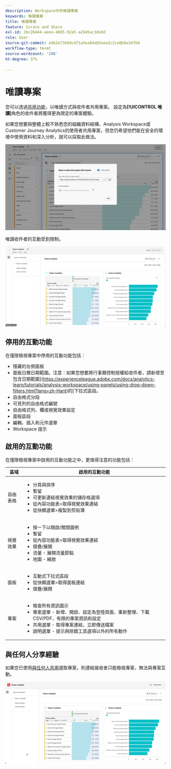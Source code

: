 ```yaml
---
description: Workspace中的唯讀專案
keywords: 唯讀專案
title: 唯讀專案
feature: Curate and Share
exl-id: 2bc26444-aeea-4695-92a5-a2b45ac18e0d
role: User
source-git-commit: a462e736ddcdf1a5ea84a85eea2c2ce0b8a34fb0
workflow-type: tm+mt
source-wordcount: '298'
ht-degree: 37%

---
```


# 唯讀專案

您可以透過[共用功能](/help/analysis-workspace/curate-share/share-projects.md)，以唯讀方式與收件者共用專案。 設定為&#x200B;**[!UICONTROL 唯讀]**&#x200B;角色的收件者將獲得更為限定的專案體驗。

如果您想要與整體上較不熟悉您的組織資料結構、Analysis Workspace或Customer Journey Analytics的使用者共用專案，但您仍希望他們能在安全的環境中使用資料和深入分析，就可以採取此做法。

![以唯讀方式共用](assets/read-only-project-sender.png)

唯讀收件者的互動受到限制。

![以唯讀方式共用](assets/read-only-project-receiver.png)

## 停用的互動功能

在僅限檢視專案中停用的互動功能包括：

* 隱藏的左側面板
* 面板日曆日期範圍。注意：如果您想要將行事曆控制授權給收件者，請新增至包含日期範圍](https://experienceleague.adobe.com/docs/analytics-learn/tutorials/analysis-workspace/using-panels/using-drop-down-filters.html?lang=zh-Hant)的[下拉式區段。
* 自由格式分段
* 可見列的自由格式編號
* 自由格式列、欄或視覺效果設定
* 面板區段
* 編輯、插入和元件選單
* Workspace 提示

## 啟用的互動功能

在僅限檢視專案中啟用的互動功能之中，更值得注意的功能包括：

| 區域 | 啟用的互動功能 |
| --- | --- |
| 自由表格 | <ul><li>分頁與排序</li><li>暫留</li><li>可更新連結視覺效果的儲存格選項</li><li>從內容功能表>取得視覺效果連結</li><li>從快顯選單>複製到剪貼簿</li></ul> |
| 視覺效果 | <ul><li>按一下以開啟/關閉圖例</li><li>暫留</li><li>從內容功能表>取得視覺效果連結</li><li>摺疊/展開</li><li>流量 - 展開流量節點</li><li>地圖 - 縮放</li></ul> |
| 面板 | <ul><li>互動式下拉式區段</li><li>從快顯選單>取得面板連結</li><li>摺疊/展開</li></ul> |
| 專案 | <ul><li>檢查所有資訊圖示</li><li>專案選單 - 新增、開啟、設定為登陸頁面、重新整理、下載 CSV/PDF、有限的專案資訊和設定</li><li>共用選單 - 取得專案連結，立即傳送檔案</li><li>說明選單 - 提示與除錯工具選項以外的所有動作</li></ul> |


## 與任何人分享經驗

如果您已使用[與任何人共用](share-projects.md#share-a-project-with-anyone-no-login-required)選取專案，則連結接收者只能檢視專案，無法與專案互動。

![與任何人分享體驗](assets/share-with-anyone-receiver.png)
